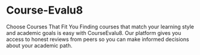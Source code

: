 # Course-Evalu8
Choose Courses That Fit You  Finding courses that match your learning style and academic goals is easy with CourseEvalu8. Our platform gives you access to honest reviews from peers so you can make informed decisions about your academic path.
